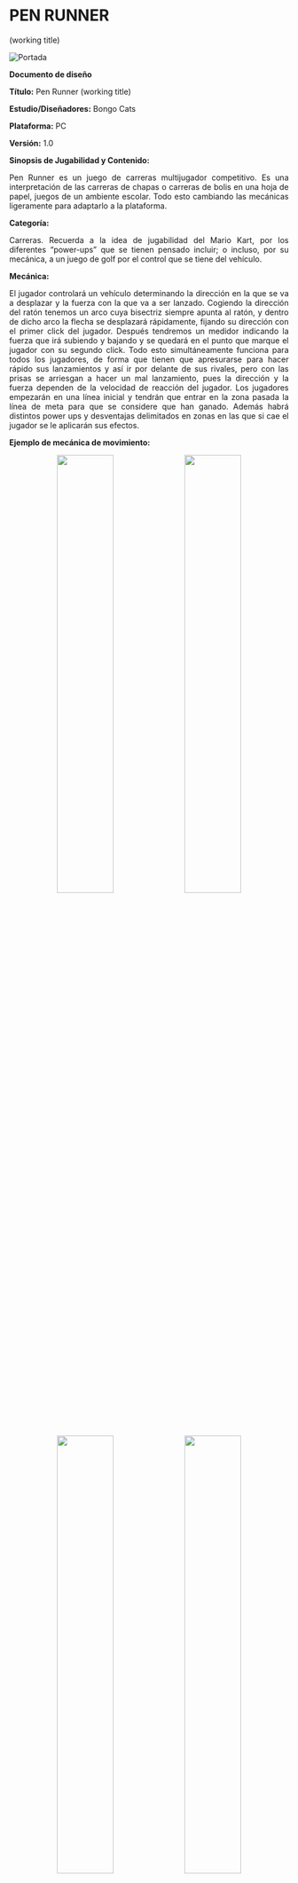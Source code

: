﻿
 
# PEN RUNNER

(working title)

![Portada](Documentation/ImagesGDD/Portada.png)

**Documento de diseño**

**Título:** Pen Runner (working title)

**Estudio/Diseñadores:** Bongo Cats

**Plataforma:** PC

**Versión:** 1.0

**Sinopsis de Jugabilidad y Contenido:**

<p align="justify">Pen Runner es un juego de carreras multijugador competitivo. Es una interpretación de las carreras de chapas o carreras de bolis en una hoja de papel, juegos de un ambiente escolar. Todo esto cambiando las mecánicas ligeramente para adaptarlo a la plataforma.</p>

**Categoría:**

<p align="justify">Carreras. Recuerda a la idea de jugabilidad del Mario Kart, por los diferentes “power-ups” que se tienen pensado incluir; o incluso, por su mecánica, a un juego de golf por el control que se tiene del vehículo.</p>

**Mecánica:**

<p align="justify">El jugador controlará un vehículo determinando la dirección en la que se va a desplazar y la fuerza con la que va a ser lanzado. Cogiendo la dirección del ratón tenemos un arco cuya bisectriz siempre apunta al ratón, y dentro de dicho arco la flecha se desplazará rápidamente, fijando su dirección con el primer click del jugador. Después tendremos un medidor indicando la fuerza que irá subiendo y bajando y se quedará en el punto que marque el jugador con su segundo click. Todo esto simultáneamente funciona para todos los jugadores, de forma que tienen que apresurarse para hacer rápido sus lanzamientos y así ir por delante de sus rivales, pero con las prisas se arriesgan a hacer un mal lanzamiento, pues la dirección y la fuerza dependen de la velocidad de reacción del jugador. Los jugadores empezarán en una línea inicial y tendrán que entrar en la zona pasada la línea de meta para que se considere que han ganado. Además habrá distintos power ups y desventajas delimitados en zonas en las que si cae el jugador se le aplicarán sus efectos.</p>

**Ejemplo de mecánica de movimiento:**

<p align="center">
 <img width="45%" height="45%" src="Documentation/ImagesGDD/1.png">

 <img width="45%" height="45%" src="Documentation/ImagesGDD/2.png">

</p>
<p align="center">

 <img width="45%" height="45%" src="Documentation/ImagesGDD/3.png">

 <img width="45%" height="45%" src="Documentation/ImagesGDD/4.png">
</p>

**Tecnología:**

<p align="justify">Phaser 2.6.2, javascript, eclipse, photoshop, inkscape y adobe audition.</p>

**Público:**

<p align="justify">El juego va dirigido a todos los públicos, no tiene un perfil específico de jugador. Presenta un enfoque casual para sesiones de juego cortas entre varias personas, con una temática competitiva pero con un tono relajado.</p>

**Historial de versiones:**

- Versión 0.0: Redacción del documento en primera instancia, explicando la visión general del mismo. Móstoles, 19 de Septiembre de 2018.

**Cámara:**

<p align="justify">Cenital en 2D y tercera persona. Se utilizará únicamente el ratón.</p>

**Controles:**

<p align="justify">El juego se controla únicamente con el ratón. Se nos mostrará un arco y una flecha dentro de dicho arco que empieza en una posición aleatoria del arco y que gira rápidamente en dicho arco. El arco como tal se orientará en torno al ratón, apuntando en todo momento su bisectriz al cursor. Cuando el jugador de un click la posición de la flecha se fijará y entonces pasará a decidirse la potencia del tiro. Un medidor irá subiendo y bajando rápidamente y el tamaño de la flecha escalará acorde con el tamaño actual de dicho medidor. Con el siguiente click del jugador se decidirá la potencia y entonces el vehículo del jugador se desplazará acorde a la dirección y potencia elegidos.</p>

![Raton](Documentation/ImagesGDD/Raton.png)

**Puntuación:**

<p align="justify">Se darán puntos en base a la posición de llegada a la meta y el número de jugadores. De esta forma el primer jugador en llegar a la meta recibirá tantos puntos como jugadores haya, el siguiente uno menos y así hasta llegar al último. Este sistema de puntuación sólo se aplica si se juegan varias carreras sucesivas, para una sola carrera sólo es relevante la posición final del jugador.</p>

**Guardar/Cargar:**

<p align="justify">En este juego no es necesario implementar una función de guardado y cargado de partida, al menos no en la primera versión que se plantea del juego.</p>

**Estados del juego:**

<p align="justify">El juego tendrá las siguientes pantallas: Menú principal, pantalla de juego y menú de opciones, al que se puede acceder desde el menú principal y desde la pantalla del juego. Habrá un menú durante la partida que nos permitirá abandonar la partida pero no la pausará ya que se trata de un juego online:</p>
	
<p align="justify">El menú principal es invocado cuando iniciamos el juego, ya que no posee ninguna intro animada, con lo que saltaría directamente a esta pantalla. Desde este menú podemos invocar al menú de buscar partida, para empezar a jugar.</p>
<p align="justify">El menú de opciones puede ser invocado por dos pantallas diferentes. Podemos acceder mediante el menú principal, o mediante el menú de pausa dentro de una partida. En el primer caso, podemos invocar de nuevo al menú principal, pero si nos encontramos en el menú de ajustes de la partida, podremos invocar solo el menú de pausa de partida.</p>
<p align="justify">El menú de buscar partida es invocado por el menú principal, y es donde se buscan los jugadores para poder empezar una partida, algo así como una sala de espera. Puede invocar de nuevo al menú principal y a la pantalla de una partida.</p>
<p align="justify">Desde la pantalla de una partida, podemos invocar al menú de pausa propio de una partida que, aunque no pause el juego, nos dejará salir de vuelta al menú de jugar; o bien, acceder al menú de opciones, un tanto simplificado, para que sea más rápido de ejecutar. Cuando acabamos una partida, se invoca la pantalla de fin, donde se muestran las puntuaciones finales de todos los jugadores que han jugado a lo largo de todas las carreras y aún siguen ahí.</p>
<p align="justify">La pantalla de fin es invocada por la pantalla de una partida, y puede invocar a la pantalla del menú de jugar, para volver a buscar otra partida o salir al menú principal.</p>

**Matchmaking:**

<p align="justify">Dado que es un juego online losjugadores tendrán que ser capaces de encontrar partidas online de tal forma que el juego los empareje con otros jugadores. El algoritmo de matchmaking va a centrarse en dar la mejor experiencia posible, y por ello y dado que usaremos un sistema p2p el juego dará prioridad a las mejores conexiones, uniendo así a los jugadores con menor ping, siendo por tanto los más cercanos entre sí. El juego no tiene una gran curva de aprendizaje ni guarda resultados de las partidas así que no se considera necesario tener en cuenta el nivel de habilidad de los jugadores o su historial.</p>

**Escenas:**

- **Menú principal:**
<p align="justify">Nos permite acceder al juego, al menú de opciones y salir.</p>
  
  ![MenuPrincipal](Documentation/ImagesGDD/Pantalla%20principal.png)

- **Menú opciones:**
<p align="justify">Nos da la opción de configurar varios aspectos del juego, como el volumen del mismo.</p>

 ![MenuOpciones](Documentation/ImagesGDD/Men%C3%BA%20opciones.png)

- **Menú in-game:**
<p align="justify">Se trata del menú que aparece cuando quieres pausar el juego. Al ser un juego multijugador competitivo, dicho menú no congelará el juego, sino que simplemente nos dará paso a poder acceder al menú de opciones y también la opción de salir de la partida, volviendo al menú principal.</p>

![MenuInGame](Documentation/ImagesGDD/Men%C3%BA%20in-game.png)

- **Pantalla de juego:**
<p align="justify">Esta será la pantalla principal del juego, se verá todo el desarrollo del juego. No poseerá ningún tipo de HUD más que los indicadores de dirección (el arco que indica la dirección a la que nos moveremos) y de potencia. A partir de esta pantalla sólo podremos acceder al menú pausa.</p>

![PantallaJuego](Documentation/ImagesGDD/Pantalla%20juego.png)

- **Pantalla de fin:**
<p align="justify">En esta pantalla tenemos lo que aparecería cuando se acaba una partida, es decir, cuando acabamos todas las carreras, y salen las puntuaciones finales. A partir de esta pantalla, se podrá acceder de nuevo al menú de Jugar para buscar partida

![PantallaFin](Documentation/ImagesGDD/Pantalla%20fin.png)

- **Pantalla de buscar partida:**
<p align="justify">Aquí se nos mostrará la pantalla mediante la cual buscaremos una partida, y nos mostrará una sala de chat donde se podrá hablar con los otros jugadores y votar por el siguiente mapa.

![PantallaBuscarPartida](Documentation/ImagesGDD/Pantalla%20matchmaking.png)

**Interfaces:**
<p align="justify">Tenemos distintas interfaces en el juego. Para empezar, podemos hablar de HUD. Nuestro juego tiene un HUD bastante simple, que consiste en los medidores de potencia de un tiro cuando estamos jugando, mostrado en las imágenes anteriores como una barra de color verde que tiene un máximo y un mínimo.</p>
	
<p align="justify">También tenemos como interfaz los dos menús de opciones que tenemos en el juego, por un lado tenemos el menú que se accede desde el menú principal, y luego tenemos un menú de opciones, al cual se puede acceder dentro del juego, a través del menú de pausa.</p>

<p align="justify">En el nivel de tutorial, cuando se juega por primera vez el juego, también tendría una interfaz propia, puesto que nos explicaría cómo se juega al juego, y, por lo tanto, usa distintas animaciones que forman parte de la interfaz.</p>

**Niveles:**

<p align="justify">Los distintos niveles que tendrá el juego, serán escenarios con diferentes temáticas y ambientaciones. En algunos casos, representarán escenarios cotidianos; y en otros, escenarios más abstractos. No obstante, siempre tendrá un estudio detrás, para que no resulte en escenarios demasiado confusos o desorientadores. Siempre se tendrá una visión explícita de donde se encuentra el camino a seguir.</p>

<p align="justify">Si es la primera vez que se juega al juego, antes de poder jugar en modo competitivo se incluirá un pequeño tutorial para enseñar al jugador las mecánicas de juego. En este tutorial se explicará cómo funcionan los potenciadores de dirección y de fuerza, así como las funciones de los distintos &quot;power-ups&quot; que habrá. Este tutorial se ejecutará automáticamente al darle al botón de &quot;Jugar&quot;. Si no es la primera vez que se juega, el nivel o escenario donde se realizará la partida será sometido a votación por parte de los jugadores, o bien, será aleatorio.</p>

<p align="justify">Dentro del juego no existe un enemigo al uso, es decir, no existen NPCs hostiles. El enemigo sería el otro u otros jugadores que haya jugando contra ti.</p>

<p align="justify">Existen unos objetos, llamados &quot;power-ups&quot;, como ya se mencionó antes, que serán consumibles por cualquiera de los jugadores de la partida, y que tendrán distintas ventajas para el jugador que lo consuma.</p>

<p align="justify">Respecto a la música y los efectos de sonido, tanto el menú principal como la pantalla de juego tendrán una música de fondo. Todavía no está claro si la música utilizada será original del equipo, o bien se buscará libre de copyright.</p>

**Progreso del Juego:**

<p align="justify">El juego no tiene ningún progreso, hablando en un ámbito de juego de historia. El único progreso que se puede evaluar es la evolución de la puntuación de los jugadores a medida que van haciendo carreras. A continuación se muestra un gráfico con un ejemplo de cómo podría ser la progresión en nuestro juego.</p>

![Progreso de Partida](Documentation/ImagesGDD/ProgresoPartidaGDD.png)

![Progreso del juego completo](Documentation/ImagesGDD/ProgresoJuegoGDD.png)

**Diagrama de escenas final:**

<p align="justify">Este es el diagrama de escenas tal cual se encuentra estructurado en phaser.</p>

![Diagrama de Escenas](Documentation/ImagesGDD/SceneDiagram.png)

<p align="justify">El primer esquema muestra la estructura de una partida; mientras que el segundo, muestra un diagrama del flujo de todo el juego, es decir, todas las pantallas que podemos visitar y desde donde podemos visitarlas.</p>

**Escenas finales:**

<p align="justify"><b>Title:</b> Esta escena simplemente muestra una animación con el título del juego y basta con hacer click para pasar a la siguiente escena.</p>

![Captura Title](Documentation/ImagesGDD/Title.png)

<p align="justify"><b>Main Menu:</b> Esta escena presenta el menú principal con la opción de ir al menú de ajustes o simplemente jugar.</p>

![Captura Menu](Documentation/ImagesGDD/Menu.png)

<p align="justify"><b>Matchmaking:</b> Esta escena permite elegir qué circuito se quiere jugar y en un futuro será la escena donde se buscarán jugadores.</p>

![Captura Matchmaking](Documentation/ImagesGDD/Matchmaking.png)

<p align="justify"><b>Match:</b> Esta escena alberga el juego como tal. La escena carga un circuito, lo construye y luego podemos jugar en él.</p>

![Captura Match](Documentation/ImagesGDD/Match.png)

<p align="justify"><b>Score:</b> Esta escena muestra las puntuaciones después de haber jugado una partida y permite volver a la pantalla de menu.</p>

![Captura Score](Documentation/ImagesGDD/Score.png)

**Personajes y Enemigos:**

<p align="justify">Al ser un juego multijugador competitivo, no hay unos personajes y/o enemigos bien diferenciados o definidos. Cuando tú te unes a una partida, cada jugador tendrá un personaje, elegido aleatoriamente; ese será el número total de personajes que habrá en la partida, que se representará con la imagen de algún tipo de vehículo.</p>

<p align="justify">Cuando hablamos de los enemigos, habría que mencionar que los enemigos son los demás jugadores que están en la partida. No hay enemigos NPCs, ni de ningún otro tipo.</p>

<p align="justify">Podría considerarse enemigo algún obstáculo animado que pudiese estar incluído en alguno de los mapas que se jugarán. Aún así, todavía no se ha decidido si esto último se incluirá.</p>

**Items:**

<p align="justify">Existen distintos ítems que se podrán encontrar a lo largo de los distintos escenarios durante las partidas:</p>

- ❖❖ **Maxvel:** Consiste en un objeto de mejora que nos da la habilidad de llegar más lejos en la próxima tirada que hagamos.
- ❖❖ **Minvel:** Se trata de un objeto que nos penaliza disminuyendo la potencia máxima de la próxima tirada.
- ❖❖ **ExtrAcc:** Nos permite consumirlo en cualquier momento, y nos da la posibilidad de repetir una tirada de dirección.
- ❖❖ **Slower:** Si lo consumimos, en la próxima tirada, la flecha de dirección y de potencia irán un poco más lento.
- ❖❖ **Faster:** Si lo consumimos, en la próxima tirada, la flecha de dirección y de potencia irán un poco más rápido.

<p align="justify">Además, el color del power up indica a quién va a afectar. Si es verde, afecta al jugador que lo coge, si es rojo, a su oponente; si es azul afecta a ambos y si es amarillo su efecto es aleatorio y puede afectar a cualquiera de los jugadores o a ambos.</p>

![PowerUps](Documentation/ImagesGDD/fpowerpng.png)

**Guión:**

<p align="justify">Nuestro videojuego no posee diálogos extensos, puesto que no se trata de un juego que tenga una historia concreta. Los diálogos se reducirán a posibles expresiones que puedan hacer los personajes cuando ocurra algún evento dentro del juego; o cuando el propio juego necesite decirte algo, de manera escrita.</p>

**Música:**

A estas alturas todavía no se sabe cuantos efectos de sonido meteremos en el juego, pero, a priori, podríamos decir:

- M\_001: Música de fondo en el menú principal y de opciones
- M\_002: Música cuando seleccionamos la dirección y la fuerza del disparo
- M\_003: Música de fondo durante los movimientos
- S\_001: Efecto de cuando cogemos un &quot;power-up&quot;
- S\_002: Efecto de salirnos del mapa y volver al punto anterior
- S\_003: Efecto de pulsar un botón o clickar sobre él.
- S\_004: Efecto de ganar
- S\_005: Efecto de perder
- S\_006: Efecto de acabar la carrera
- S\_007: Efecto de aceleración

**Miembros del equipo:**

- ➔➔César Romero Albertos
  - ◆◆Programador

- ➔➔Carlos Marques González
  - ◆◆Desarrollador

- ➔➔Juan Antonio Ruiz Ramírez
  - ◆◆Artista

**Detalles de producción:**

<p align="justify">El proyecto se inició el día 19 de Septiembre de 2018 en Madrid, España. Se estima que tendrá una duración de, aproximadamente, 60 días, por lo que se acabará entre la primera y la segunda semana de noviembre.</p>

<p align="justify">El presupuesto del que disponemos para realizar este proyecto es de 0 (cero) euros. Este trabajo, en una primera instancia, es para uso académico, y no precisará de estudio para lanzarlo al mercado.</p>



**       **

